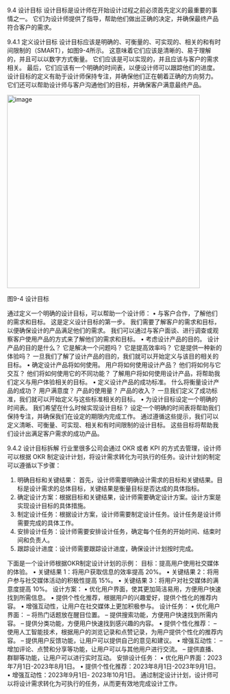 9.4 设计目标
设计目标是设计师在开始设计过程之前必须首先定义的最重要的事情之一。 它们为设计师提供了指导，帮助他们做出正确的决定，并确保最终产品符合客户的需求。

9.4.1 定义设计目标
设计目标应该是明确的、可衡量的、可实现的、相关的和有时间限制的（SMART），如图9-4所示。 这意味着它们应该是清晰的、易于理解的，并且可以以数字方式衡量。 它们应该是可以实现的，并且应该与客户的需求相关。 最后，它们应该有一个明确的时间表，以便设计师可以跟踪他们的进度。
设计目标的定义有助于设计师保持专注，并确保他们正在朝着正确的方向努力。 它们还可以帮助设计师与客户沟通他们的目标，并确保客户满意最终产品。

<img width="450" alt="image" src="https://github.com/microsoft/ai-edu/assets/9515276/88f3803f-a355-4584-87c0-dec9a8bf7bdb">

图9-4 设计目标

通过定义一个明确的设计目标，可以帮助一个设计师：
•	与客户合作，了解他们的需求和目标。 这是定义设计目标的第一步。 我们需要了解客户的需求和目标，以便确保设计的产品满足他们的需求。 我们可以通过与客户面谈、进行调查或观察客户使用产品的方式来了解他们的需求和目标。
•	考虑设计产品的目的。 设计产品的目的是什么？ 它是解决一个问题吗？ 它是提高效率吗？ 它是提供一种新的体验吗？ 一旦我们了解了设计产品的目的，我们就可以开始定义与该目的相关的目标。
•	确定设计产品将如何使用。 用户将如何使用设计产品？ 他们将如何与它交互？ 他们将如何使用它的不同功能？ 了解用户将如何使用设计产品，将帮助我们定义与用户体验相关的目标。
•	定义设计产品的成功标准。 什么将衡量设计产品的成功？ 用户满意度？ 产品的使用量？ 产品的收入？ 一旦我们定义了成功标准，我们就可以开始定义与这些标准相关的目标。
•	为设计目标设定一个明确的时间表。 我们希望在什么时候实现设计目标？ 设定一个明确的时间表将帮助我们保持专注，并确保我们在设定的期限内完成工作。
通过遵循这些提示，我们可以定义清晰、可衡量、可实现、相关和有时间限制的设计目标。 这些目标将帮助我们设计出满足客户需求的成功产品。

9.4.2 设计目标拆解
行业里很多公司会通过 OKR 或者 KPI 的方式去管理，设计师可以根据 OKR 制定设计计划，将设计需求转化为可执行的任务。设计计划的制定可以遵循以下步骤：
1)	明确目标和关键结果： 首先，设计师需要明确设计需求的目标和关键结果。目标是设计需求的总体目标，关键结果是衡量目标是否达成的具体指标。
2)	确定设计方案：根据目标和关键结果，设计师需要确定设计方案。设计方案是实现设计目标的具体措施。
3)	制定设计任务：根据设计方案，设计师需要制定设计任务。设计任务是设计师需要完成的具体工作。
4)	安排设计任务：设计师需要安排设计任务，确定每个任务的开始时间、结束时间和负责人。
5)	跟踪设计进度：设计师需要跟踪设计进度，确保设计计划按时完成。

下面是一个设计师根据OKR制定设计计划的示例：
目标：提高用户使用社交媒体的体验。
•	关键结果 1：将用户获取信息的效率提高 20%。
•	关键结果 2：将用户参与社交媒体活动的积极性提高 15%。
•	关键结果 3：将用户对社交媒体的满意度提高 10%。
设计方案：
•	优化用户界面，使其更加简洁易用，方便用户快速找到所需信息。
•	提供个性化推荐，根据用户的兴趣爱好，提供个性化的推荐内容。
•	增强互动性，让用户在社交媒体上更加积极参与。
设计任务：
•	优化用户界面：
–	将热门话题放在醒目位置。
–	提供搜索功能，方便用户快速找到所需内容。
–	提供分类功能，方便用户快速找到感兴趣的内容。
•	提供个性化推荐：
–	使用人工智能技术，根据用户的浏览记录和点赞记录，为用户提供个性化的推荐内容。
–	提供用户反馈功能，让用户可以提供自己的意见和建议。
•	增强互动性：
–	增加评论、点赞和分享等功能，让用户可以与其他用户进行交流。
–	提供直播、群聊等功能，让用户可以进行实时互动。
安排设计任务：
•	优化用户界面：2023年7月1日-2023年8月1日。
•	提供个性化推荐：2023年8月1日-2023年9月1日。
•	增强互动性：2023年9月1日- 2023年10月1日。
通过制定设计计划，设计师可以将设计需求转化为可执行的任务，从而更有效地完成设计工作。

